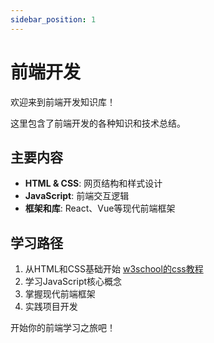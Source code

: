 ```yaml
---
sidebar_position: 1
---
```


# 前端开发

欢迎来到前端开发知识库！

这里包含了前端开发的各种知识和技术总结。

## 主要内容

- **HTML & CSS**: 网页结构和样式设计
- **JavaScript**: 前端交互逻辑
- **框架和库**: React、Vue等现代前端框架

## 学习路径

1. 从HTML和CSS基础开始
    [w3school的css教程](https://www.w3school.com.cn/css/index.asp)
2. 学习JavaScript核心概念
3. 掌握现代前端框架
4. 实践项目开发

开始你的前端学习之旅吧！